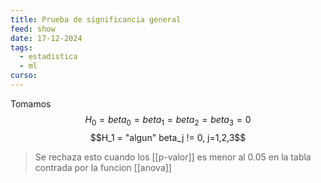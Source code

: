```yaml
---
title: Prueba de significancia general
feed: show
date: 17-12-2024
tags:
  - estadistica
  - ml
curso:
---
```

Tomamos $$H_0 = beta_0=beta_1=beta_2=beta_3=0$$
$$H_1 = "algun" beta_j != 0, j=1,2,3$$

> Se rechaza esto cuando los [[p-valor]] es menor al $0.05$ en la tabla contrada por la funcion [[anova]]

